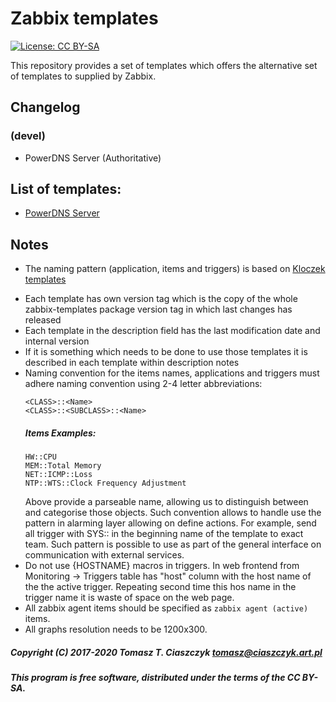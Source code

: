 # Zabbix templates

[![License: CC BY-SA](https://i.creativecommons.org/l/by-sa/4.0/88x31.png)](https://creativecommons.org/licenses/by-sa/4.0/)

This repository provides a set of templates which offers the alternative set of templates to supplied by Zabbix.


## Changelog
### (devel)
- PowerDNS Server (Authoritative)


## List of templates:
- [PowerDNS Server](https://github.com/Ciacho/zabbix-templates/tree/master/Service%20PowerDNS%20Server)


## Notes
- The naming pattern (application, items and triggers) is based on [Kloczek templates](https://github.com/kloczek/zabbix-templates)
* Each template has own version tag which is the copy of the whole zabbix-templates package version tag in which last changes has released
* Each template in the description field has the last modification date and internal version
* If it is something which needs to be done to use those templates it is described in each template within description notes
* Naming convention for the items names, applications and triggers must adhere naming convention using 2-4 letter abbreviations:
  ```
  <CLASS>::<Name>
  <CLASS>::<SUBCLASS>::<Name>
  ```
  ##### Items Examples:
  ```
  HW::CPU
  MEM::Total Memory
  NET::ICMP::Loss
  NTP::WTS::Clock Frequency Adjustment
  ```
  Above provide a parseable name, allowing us to distinguish between and categorise those objects.
  Such convention allows to handle use the pattern in alarming layer allowing on define actions. For example, send all trigger with SYS:: in the beginning name of the template to exact team.
  Such pattern is possible to use as part of the general interface on communication with external services.
* Do not use {HOSTNAME} macros in triggers. In web frontend from Monitoring -> Triggers table has "host" column with the host name of the the active trigger. Repeating second time this hos name in the trigger name it is waste of space on the web page.
* All zabbix agent items should be specified as ```zabbix agent (active)``` items.
* All graphs resolution needs to be 1200x300.

##### Copyright (C) 2017-2020 Tomasz T. Ciaszczyk <tomasz@ciaszczyk.art.pl>

##### This program is free software, distributed under the terms of the CC BY-SA.
